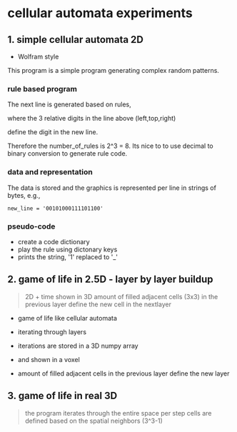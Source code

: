 # cellular automata experiments


## 1. simple cellular automata 2D

- Wolfram style

This program is a simple program generating complex random patterns.

### rule based program

The next line is generated based on rules,

where the 3 relative digits in the line above (left,top,right)

define the digit in the new line.

Therefore the number_of_rules is 2^3 = 8. Its nice to to use decimal to binary conversion to generate rule code.

### data and representation

The data is stored and the graphics is represented per line in strings of bytes, e.g.,

`new_line = '00101000111101100'`

### pseudo-code

- create a code dictionary
- play the rule using dictonary keys
- prints the string, '1' replaced to '_'

## 2. game of life in 2.5D - layer by layer buildup

> 2D + time shown in 3D
> amount of filled adjacent cells (3x3) in the previous layer define the new cell in the nextlayer

- game of life like cellular automata
- iterating through layers
- iterations are stored in a 3D numpy array
- and shown in a voxel

- amount of filled adjacent cells in the previous layer define the new layer

## 3. game of life in real 3D

> the program iterates through the entire space per step
> cells are defined based on the spatial neighbors (3^3-1)





